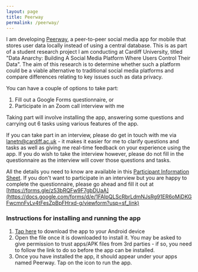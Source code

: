 ```yaml
---
layout: page
title: Peerway
permalink: /peerway/
---
```


I am developing [Peerway](https://github.com/SpectralCascade/peerway), a peer-to-peer social media app for mobile that stores user data locally instead of using a central database.
This is as part of a student research project I am conducting at Cardiff University, titled "Data Anarchy: Building A Social Media Platform Where Users Control Their Data".
The aim of this research is to determine whether such a platform could be a viable alternative to traditional social media platforms and compare differences relating to key issues such as data privacy.

You can have a couple of options to take part:
1. Fill out a Google Forms questionnaire, or
2. Participate in an Zoom call interview with me

Taking part will involve installing the app, answering some questions and carrying out 6 tasks using various features of the app.

If you can take part in an interview, please do get in touch with me via lanetn@cardiff.ac.uk - it makes it easier for me to clarify questions and tasks as well as giving me real-time feedback on your experience using the app. If you do wish to take the interview however, please do not fill in the questionnaire as the interview will cover those questions and tasks.

All the details you need to know are available in this [Participant Information Sheet]("PIS.pdf").
If you don't want to participate in an interview but you are happy to complete the questionnaire, please go ahead and fill it out at [https://forms.gle/z53bRQFw9F7gbDUaA](https://docs.google.com/forms/d/e/1FAIpQLScRbrLdmNJsRg91ER6oMjDKGFwcmnFvLv4tFesZpBpFHrxd-g/viewform?usp=sf_link)

### Instructions for installing and running the app
1. [Tap here](https://github.com/SpectralCascade/peerway/releases/download/v2022.05.06.a1/peerway-2022.05.06a1.apk) to download the app to your Android device
2. Open the file once it is downloaded to install it. You may be asked to give permission to trust apps/APK files from 3rd parties - if so, you need to follow the link to do so before the app can be installed.
3. Once you have installed the app, it should appear under your apps named Peerway. Tap on the icon to run the app.
